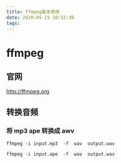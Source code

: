 ```yaml
---
title: ffmpeg基本使用
date: 2020-05-15 10:32:39
tags:
---
```


# ffmpeg
## 官网
http://ffmpeg.org

## 转换音频

### 将 mp3 ape 转换成 awv
```shell
ffmpeg -i input.mp3  -f  wav  output.wav

ffmpeg -i input.ape  -f  wav  output.wav
```